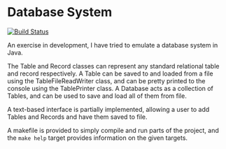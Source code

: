 # Database System
[![Build Status](https://travis-ci.com/rjmcf/DatabaseSystem.svg?branch=master)](https://travis-ci.com/rjmcf/DatabaseSystem)

An exercise in development, I have tried to emulate a database system in Java.

The Table and Record classes can represent any standard relational table and record respectively.
A Table can be saved to and loaded from a file using the TableFileReadWriter class, and can be pretty printed to the console using the TablePrinter class.
A Database acts as a collection of Tables, and can be used to save and load all of them from file.

A text-based interface is partially implemented, allowing a user to add Tables and Records and have them saved to file.

A makefile is provided to simply compile and run parts of the project, and the `make help` target provides information on the given targets.
